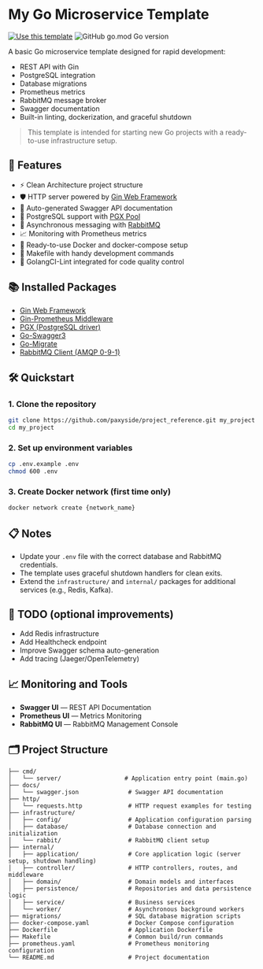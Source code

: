 # My Go Microservice Template

[![Use this template](https://img.shields.io/badge/-Use%20this%20template-brightgreen?style=for-the-badge)](https://github.com/paxyside/golang-rest-template/generate)
![GitHub go.mod Go version](https://img.shields.io/github/go-mod/go-version/paxyside/golang-rest-template)

A basic Go microservice template designed for rapid development:
- REST API with Gin
- PostgreSQL integration
- Database migrations
- Prometheus metrics
- RabbitMQ message broker
- Swagger documentation
- Built-in linting, dockerization, and graceful shutdown

> This template is intended for starting new Go projects with a ready-to-use infrastructure setup.

## 🚀 Features

- ⚡ Clean Architecture project structure
- 🛡️ HTTP server powered by [Gin Web Framework](https://github.com/gin-gonic/gin)
- 📄 Auto-generated Swagger API documentation
- 📂 PostgreSQL support with [PGX Pool](https://github.com/jackc/pgx)
- 🐇 Asynchronous messaging with [RabbitMQ](https://github.com/rabbitmq/amqp091-go)
- 📈 Monitoring with Prometheus metrics
- 🐳 Ready-to-use Docker and docker-compose setup
- 🔧 Makefile with handy development commands
- 🧹 GolangCI-Lint integrated for code quality control

## 📚 Installed Packages

- [Gin Web Framework](https://github.com/gin-gonic/gin)
- [Gin-Prometheus Middleware](https://github.com/zsais/go-gin-prometheus)
- [PGX (PostgreSQL driver)](https://github.com/jackc/pgx)
- [Go-Swagger3](https://github.com/parvez3019/go-swagger3)
- [Go-Migrate](https://github.com/golang-migrate/migrate)
- [RabbitMQ Client (AMQP 0-9-1)](https://github.com/rabbitmq/amqp091-go)

## 🛠️ Quickstart

### 1. Clone the repository
```bash
git clone https://github.com/paxyside/project_reference.git my_project
cd my_project
```

### 2. Set up environment variables
```bash
cp .env.example .env
chmod 600 .env
```

### 3. Create Docker network (first time only)
```bash
docker network create {network_name}
```

## 📋 Notes

- Update your `.env` file with the correct database and RabbitMQ credentials.
- The template uses graceful shutdown handlers for clean exits.
- Extend the `infrastructure/` and `internal/` packages for additional services (e.g., Redis, Kafka).

## 🧹 TODO (optional improvements)

- Add Redis infrastructure
- Add Healthcheck endpoint
- Improve Swagger schema auto-generation
- Add tracing (Jaeger/OpenTelemetry)

## 📈 Monitoring and Tools

- **Swagger UI** — REST API Documentation
- **Prometheus UI** — Metrics Monitoring
- **RabbitMQ UI** — RabbitMQ Management Console

## 🗂️ Project Structure

```
├── cmd/
│   └── server/                  # Application entry point (main.go)
├── docs/
│   └── swagger.json              # Swagger API documentation
├── http/
│   └── requests.http             # HTTP request examples for testing
├── infrastructure/
│   ├── config/                   # Application configuration parsing
│   ├── database/                 # Database connection and initialization
│   └── rabbit/                   # RabbitMQ client setup
├── internal/
│   ├── application/              # Core application logic (server setup, shutdown handling)
│   ├── controller/               # HTTP controllers, routes, and middleware
│   ├── domain/                   # Domain models and interfaces
│   ├── persistence/              # Repositories and data persistence logic
│   ├── service/                  # Business services
│   └── worker/                   # Asynchronous background workers
├── migrations/                   # SQL database migration scripts
├── docker-compose.yaml           # Docker Compose configuration
├── Dockerfile                    # Application Dockerfile
├── Makefile                      # Common build/run commands
├── prometheus.yaml               # Prometheus monitoring configuration
└── README.md                     # Project documentation
```

